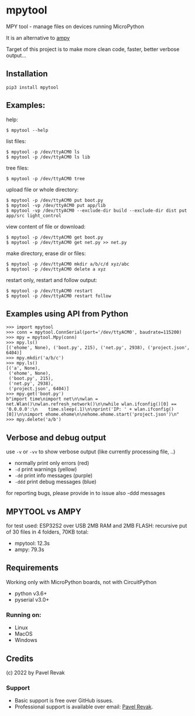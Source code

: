 # mpytool

MPY tool - manage files on devices running MicroPython

It is an alternative to [ampy](https://github.com/scientifichackers/ampy)

Target of this project is to make more clean code, faster, better verbose output...

## Installation

```
pip3 install mpytool
```

## Examples:

help:
```
$ mpytool --help
```

list files:
```
$ mpytool -p /dev/ttyACM0 ls
$ mpytool -p /dev/ttyACM0 ls lib
```

tree files:
```
$ mpytool -p /dev/ttyACM0 tree
```

upload file or whole directory:
```
$ mpytool -p /dev/ttyACM0 put boot.py
$ mpytool -vp /dev/ttyACM0 put app/lib
$ mpytool -vp /dev/ttyACM0 --exclude-dir build --exclude-dir dist put app/src light_control
```

view content of file or download:
```
$ mpytool -p /dev/ttyACM0 get boot.py
$ mpytool -p /dev/ttyACM0 get net.py >> net.py
```

make directory, erase dir or files:
```
$ mpytool -p /dev/ttyACM0 mkdir a/b/c/d xyz/abc
$ mpytool -p /dev/ttyACM0 delete a xyz
```

restart only, restart and follow output:
```
$ mpytool -p /dev/ttyACM0 restart
$ mpytool -p /dev/ttyACM0 restart follow
```

## Examples using API from Python

```
>>> import mpytool
>>> conn = mpytool.ConnSerial(port='/dev/ttyACM0', baudrate=115200)
>>> mpy = mpytool.Mpy(conn)
>>> mpy.ls()
[('ehome', None), ('boot.py', 215), ('net.py', 2938), ('project.json', 6404)]
>>> mpy.mkdir('a/b/c')
>>> mpy.ls()
[('a', None),
 ('ehome', None),
 ('boot.py', 215),
 ('net.py', 2938),
 ('project.json', 6404)]
>>> mpy.get('boot.py')
b"import time\nimport net\n\nwlan = net.Wlan()\nwlan.refresh_network()\n\nwhile wlan.ifconfig()[0] == '0.0.0.0':\n    time.sleep(.1)\n\nprint('IP: ' + wlan.ifconfig()[0])\n\nimport ehome.ehome\n\nehome.ehome.start('project.json')\n"
>>> mpy.delete('a/b')
```

## Verbose and debug output

use `-v` or `-vv` to show verbose output (like currently processing file, ..)
- normally print only errors (red)
- `-d` print warnings (yellow)
- `-dd` print info messages (purple)
- `-ddd` print debug messages (blue)

for reporting bugs, please provide in to issue also -ddd messages

## MPYTOOL vs AMPY

for test used: ESP32S2 over USB 2MB RAM and 2MB FLASH:
recursive put of 30 files in 4 folders, 70KB total:

- mpytool: 12.3s
- ampy: 79.3s

## Requirements

Working only with MicroPython boards, not with CircuitPython

- python v3.6+
- pyserial v3.0+

### Running on:

- Linux
- MacOS
- Windows

## Credits

(c) 2022 by Pavel Revak

### Support

- Basic support is free over GitHub issues.
- Professional support is available over email: [Pavel Revak](mailto:pavel.revak@gmail.com?subject=[GitHub]%20mpytool).
